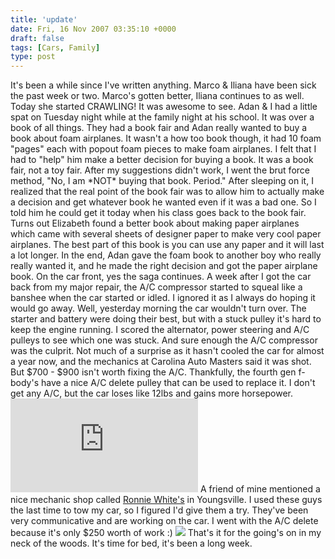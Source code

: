 ```yaml
---
title: 'update'
date: Fri, 16 Nov 2007 03:35:10 +0000
draft: false
tags: [Cars, Family]
type: post
---
```


It's been a while since I've written anything. Marco & Iliana have been sick the past week or two. Marco's gotten better, Iliana continues to as well. Today she started CRAWLING! It was awesome to see. Adan & I had a little spat on Tuesday night while at the family night at his school. It was over a book of all things. They had a book fair and Adan really wanted to buy a book about foam airplanes. It wasn't a how too book though, it had 10 foam "pages" each with popout foam pieces to make foam airplanes. I felt that I had to "help" him make a better decision for buying a book. It was a book fair, not a toy fair. After my suggestions didn't work, I went the brut force method, "No, I am \*NOT\* buying that book. Period." After sleeping on it, I realized that the real point of the book fair was to allow him to actually make a decision and get whatever book he wanted even if it was a bad one. So I told him he could get it today when his class goes back to the book fair. Turns out Elizabeth found a better book about making paper airplanes which came with several sheets of designer paper to make very cool paper airplanes. The best part of this book is you can use any paper and it will last a lot longer. In the end, Adan gave the foam book to another boy who really really wanted it, and he made the right decision and got the paper airplane book. On the car front, yes the saga continues. A week after I got the car back from my major repair, the A/C compressor started to squeal like a banshee when the car started or idled. I ignored it as I always do hoping it would go away. Well, yesterday morning the car wouldn't turn over. The starter and battery were doing their best, but with a stuck pulley it's hard to keep the engine running. I scored the alternator, power steering and A/C pulleys to see which one was stuck. And sure enough the A/C compressor was the culprit. Not much of a surprise as it hasn't cooled the car for almost a year now, and the mechanics at Carolina Auto Masters said it was shot. But $700 - $900 isn't worth fixing the A/C. Thankfully, the fourth gen f-body's have a nice A/C delete pulley that can be used to replace it. I don't get any A/C, but the car loses like 12lbs and gains more horsepower. ![](http://info.rockauto.com/getimage/getimage.php?imagekey=971188&imageurl=http://info.rockauto.com/RB/34209-007.jpg) A friend of mine mentioned a nice mechanic shop called [Ronnie White's](http://www.ronniewhites.com/) in Youngsville. I used these guys the last time to tow my car, so I figured I'd give them a try. They've been very communicative and are working on the car. I went with the A/C delete because it's only $250 worth of work :) [![](http://media.50below.com/organizations/4c400e42-92cf-4426-9e77-cb8f9f0e5e51/xRsZ_.rtwtire%20team__100x60.jpg)](http://www.ronniewhites.com/) That's it for the going's on in my neck of the woods. It's time for bed, it's been a long week.